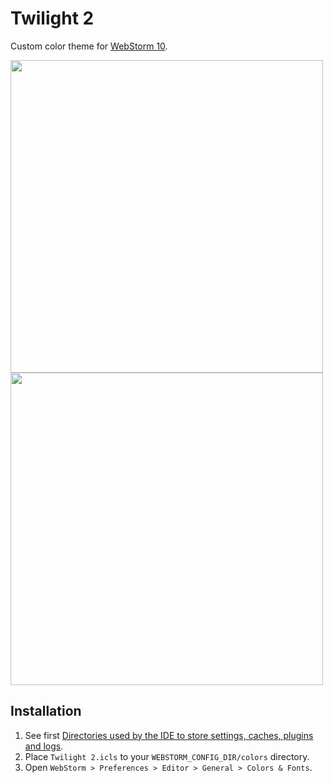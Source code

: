 # Twilight 2

Custom color theme for [WebStorm 10](https://www.jetbrains.com/webstorm/).

<img src="http://denisizmaylov.github.io/webstorm-twilight2-theme/screen1.png" width="500" />

<img src="http://denisizmaylov.github.io/webstorm-twilight2-theme/screen2.png" width="500" />

## Installation

1. See first [Directories used by the IDE to store settings, caches, plugins and logs](https://intellij-support.jetbrains.com/hc/en-us/articles/206827437-Directories-used-by-the-IDE-to-store-settings-caches-plugins-and-logs).
2. Place `Twilight 2.icls` to your `WEBSTORM_CONFIG_DIR/colors` directory.
3. Open `WebStorm > Preferences > Editor > General > Colors & Fonts`.
